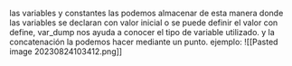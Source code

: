 las variables  y constantes las podemos almacenar de esta manera donde las variables se declaran  con valor inicial o se puede definir el valor con define, var_dump nos ayuda a conocer el tipo de variable utilizado. y la concatenación la podemos hacer mediante un punto.
ejemplo:
![[Pasted image 20230824103412.png]]